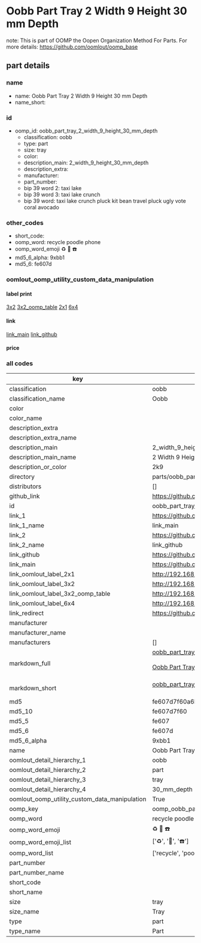 # Oobb Part Tray 2 Width 9 Height 30 mm Depth  

note: This is part of OOMP the Oopen Organization Method For Parts. For more details: https://github.com/oomlout/oomp_base

##  part details
  







### name
* name: Oobb Part Tray 2 Width 9 Height 30 mm Depth
* name_short: 
### id
* oomp_id: oobb_part_tray_2_width_9_height_30_mm_depth
  * classification: oobb
  * type: part
  * size: tray
  * color: 
  * description_main: 2_width_9_height_30_mm_depth
  * description_extra: 
  * manufacturer: 
  * part_number: 
  * bip 39 word 2: taxi lake
  * bip 39 word 3: taxi lake crunch
  * bip 39 word: taxi lake crunch pluck kit bean travel pluck ugly vote coral avocado

### other_codes
* short_code: 
* oomp_word: recycle poodle phone
* oomp_word_emoji :recycle: :poodle: :phone:
* md5_6_alpha: 9xbb1
* md5_6: fe607d






### oomlout_oomp_utility_custom_data_manipulation
#### label print
[3x2](http://192.168.1.245:1112/?label=oomp%209xbb1)
[3x2_oomp_table](http://192.168.1.108:1112/?label=oomp%209xbb1)
[2x1](http://192.168.1.242:1112/?label=oomp%209xbb1)
[6x4](http://192.168.1.55:1112/?label=oomp%209xbb1)    

#### link

[link_main](https://github.com/oomlout/oomlout_oomp_version_1_messy/tree/main/parts/oobb_part_tray_2_width_9_height_30_mm_depth) [link_github](https://github.com/oomlout/oomlout_oomp_version_1_messy/tree/main/parts/oobb_part_tray_2_width_9_height_30_mm_depth)                             

#### price







### all codes 
| key | value |  
| --- | --- |  
| classification | oobb |  
| classification_name | Oobb |  
| color |  |  
| color_name |  |  
| description_extra |  |  
| description_extra_name |  |  
| description_main | 2_width_9_height_30_mm_depth |  
| description_main_name | 2 Width 9 Height 30 mm Depth |  
| description_or_color | 2k9 |  
| directory | parts/oobb_part_tray_2_width_9_height_30_mm_depth |  
| distributors | [] |  
| github_link | https://github.com/oomlout/oomlout_oomp_part_src/tree/main/parts/oobb_part_tray_2_width_9_height_30_mm_depth |  
| id | oobb_part_tray_2_width_9_height_30_mm_depth |  
| link_1 | https://github.com/oomlout/oomlout_oomp_version_1_messy/tree/main/parts/oobb_part_tray_2_width_9_height_30_mm_depth |  
| link_1_name | link_main |  
| link_2 | https://github.com/oomlout/oomlout_oomp_version_1_messy/tree/main/parts/oobb_part_tray_2_width_9_height_30_mm_depth |  
| link_2_name | link_github |  
| link_github | https://github.com/oomlout/oomlout_oomp_version_1_messy/tree/main/parts/oobb_part_tray_2_width_9_height_30_mm_depth |  
| link_main | https://github.com/oomlout/oomlout_oomp_version_1_messy/tree/main/parts/oobb_part_tray_2_width_9_height_30_mm_depth |  
| link_oomlout_label_2x1 | http://192.168.1.242:1112/?label=oomp%209xbb1 |  
| link_oomlout_label_3x2 | http://192.168.1.245:1112/?label=oomp%209xbb1 |  
| link_oomlout_label_3x2_oomp_table | http://192.168.1.108:1112/?label=oomp%209xbb1 |  
| link_oomlout_label_6x4 | http://192.168.1.55:1112/?label=oomp%209xbb1 |  
| link_redirect | https://github.com/oomlout/oomlout_oomp_version_1_messy/tree/main/parts/oobb_part_tray_2_width_9_height_30_mm_depth |  
| manufacturer |  |  
| manufacturer_name |  |  
| manufacturers | [] |  
| markdown_full | [oobb_part_tray_2_width_9_height_30_mm_depth](none)<br>[](none)<br>[Oobb Part Tray 2 Width 9 Height 30 Mm Depth](none)<br><br> |  
| markdown_short | [oobb_part_tray_2_width_9_height_30_mm_depth](none)<br><br> |  
| md5 | fe607d7f60a6bcf04e3d7a6a69df2ef3 |  
| md5_10 | fe607d7f60 |  
| md5_5 | fe607 |  
| md5_6 | fe607d |  
| md5_6_alpha | 9xbb1 |  
| name | Oobb Part Tray 2 Width 9 Height 30 mm Depth |  
| oomlout_detail_hierarchy_1 | oobb |  
| oomlout_detail_hierarchy_2 | part |  
| oomlout_detail_hierarchy_3 | tray |  
| oomlout_detail_hierarchy_4 | 30_mm_depth |  
| oomlout_oomp_utility_custom_data_manipulation | True |  
| oomp_key | oomp_oobb_part_tray_2_width_9_height_30_mm_depth |  
| oomp_word | recycle poodle phone |  
| oomp_word_emoji | :recycle: :poodle: :phone: |  
| oomp_word_emoji_list | [':recycle:', ':poodle:', ':phone:'] |  
| oomp_word_list | ['recycle', 'poodle', 'phone'] |  
| part_number |  |  
| part_number_name |  |  
| short_code |  |  
| short_name |  |  
| size | tray |  
| size_name | Tray |  
| type | part |  
| type_name | Part |  

